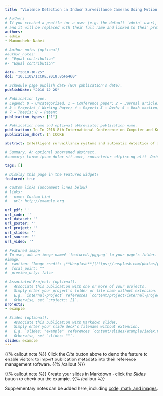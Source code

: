 ```yaml
---
title: "Violence Detection in Indoor Surveillance Cameras Using Motion Trajectory and Differential Histogram of Optical Flow"

# Authors
# If you created a profile for a user (e.g. the default `admin` user), write the username (folder name) here 
# and it will be replaced with their full name and linked to their profile.
authors:
- admin
- Manoochehr Nahvi

# Author notes (optional)
#author_notes:
#- "Equal contribution"
#- "Equal contribution"

date: "2018-10-25"
doi: "10.1109/ICCKE.2018.8566460"

# Schedule page publish date (NOT publication's date).
publishDate: "2018-10-25"

# Publication type.
# Legend: 0 = Uncategorized; 1 = Conference paper; 2 = Journal article;
# 3 = Preprint / Working Paper; 4 = Report; 5 = Book; 6 = Book section;
# 7 = Thesis; 8 = Patent
publication_types: ["1"]

# Publication name and optional abbreviated publication name.
publication: In In 2018 8th International Conference on Computer and Knowledge Engineering (ICCKE)
publication_short: In ICCKE

abstract: Intelligent surveillance systems and automatic detection of abnormal behaviors have become a major problem in recent years due to increased security concerns. Violence behaviors have a vast diversity so that distinction between them is the most challenging problem in video-surveillance systems. In recent works, introducing unique and discriminative feature for representing violence behaviors is needed strongly. In this paper, a novel violence detection method has been proposed which is based on combination of motion trajectory and spatio-temporal features. A dense sampling has been carried out on spatiotemporal volumes along target's path to extract Differential Histogram of Optical Flow (DHOF) and standard deviation of motion trajectory features. These novel features were employed to train a Support Vector Machine (SVM) to classify video volumes into two normal and violence categories. Experimental results demonstrate that the proposed method outperforms other state-of-the-art violence detection methods and achieves 91 % accuracy for detection result.

# Summary. An optional shortened abstract.
#summary: Lorem ipsum dolor sit amet, consectetur adipiscing elit. Duis posuere tellus ac convallis placerat. Proin tincidunt magna sed ex sollicitudin condimentum.

tags: []

# Display this page in the Featured widget?
featured: true

# Custom links (uncomment lines below)
# links:
# - name: Custom Link
#   url: http://example.org

url_pdf: ''
url_code: ''
url_dataset: ''
url_poster: ''
url_project: ''
url_slides: ''
url_source: ''
url_video: ''

# Featured image
# To use, add an image named `featured.jpg/png` to your page's folder. 
#image:
#  caption: 'Image credit: [**Unsplash**](https://unsplash.com/photos/pLCdAaMFLTE)'
#  focal_point: ""
#  preview_only: false

# Associated Projects (optional).
#   Associate this publication with one or more of your projects.
#   Simply enter your project's folder or file name without extension.
#   E.g. `internal-project` references `content/project/internal-project/index.md`.
#   Otherwise, set `projects: []`.
projects:
- example

# Slides (optional).
#   Associate this publication with Markdown slides.
#   Simply enter your slide deck's filename without extension.
#   E.g. `slides: "example"` references `content/slides/example/index.md`.
#   Otherwise, set `slides: ""`.
slides: example
---
```


{{% callout note %}}
Click the *Cite* button above to demo the feature to enable visitors to import publication metadata into their reference management software.
{{% /callout %}}

{{% callout note %}}
Create your slides in Markdown - click the *Slides* button to check out the example.
{{% /callout %}}

Supplementary notes can be added here, including [code, math, and images](https://wowchemy.com/docs/writing-markdown-latex/).